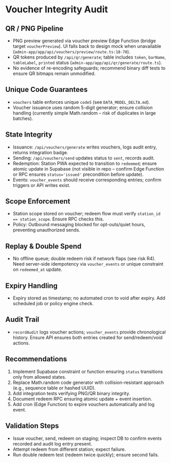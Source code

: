 # Voucher Integrity Audit

## QR / PNG Pipeline
- PNG preview generated via voucher preview Edge Function (bridge target `voucherPreview`). UI falls back to design mock when unavailable (`admin-app/app/api/vouchers/preview/route.ts:18-70`).
- QR tokens produced by `/api/qr/generate`; table includes `token`, `barName`, `tableLabel`, `printed` status (`admin-app/app/api/qr/generate/route.ts`).
- No evidence of re-encoding safeguards; recommend binary diff tests to ensure QR bitmaps remain unmodified.

## Unique Code Guarantees
- `vouchers` table enforces unique `code5` (see `DATA_MODEL_DELTA.md`).
- Voucher issuance uses random 5-digit generator; ensure collision handling (currently simple Math.random – risk of duplicates in large batches).

## State Integrity
- Issuance: `/api/vouchers/generate` writes vouchers, logs audit entry, returns integration badge.
- Sending: `/api/vouchers/send` updates status to `sent`, records audit.
- Redemption: Station PWA expected to transition to `redeemed`; ensure atomic update in Supabase (not visible in repo – confirm Edge Function or RPC ensures `status='issued'` precondition before update).
- Events: `voucher_events` should receive corresponding entries; confirm triggers or API writes exist.

## Scope Enforcement
- Station scope stored on voucher; redeem flow must verify `station_id == station_scope`. Ensure RPC checks this.
- Policy: Outbound messaging blocked for opt-outs/quiet hours, preventing unauthorized sends.

## Replay & Double Spend
- No offline queue; double redeem risk if network flaps (see risk R4). Need server-side idempotency via `voucher_events` or unique constraint on `redeemed_at` update.

## Expiry Handling
- Expiry stored as timestamp; no automated cron to void after expiry. Add scheduled job or policy engine check.

## Audit Trail
- `recordAudit` logs voucher actions; `voucher_events` provide chronological history. Ensure API ensures both entries created for send/redeem/void actions.

## Recommendations
1. Implement Supabase constraint or function ensuring `status` transitions only from allowed states.
2. Replace Math.random code generator with collision-resistant approach (e.g., sequence table or hashed UUID).
3. Add integration tests verifying PNG/QR binary integrity.
4. Document redeem RPC ensuring atomic update + event insertion.
5. Add cron (Edge Function) to expire vouchers automatically and log event.

## Validation Steps
- Issue voucher, send, redeem on staging; inspect DB to confirm events recorded and audit log entry present.
- Attempt redeem from different station; expect failure.
- Run double redeem test (redeem twice quickly); ensure second fails.

